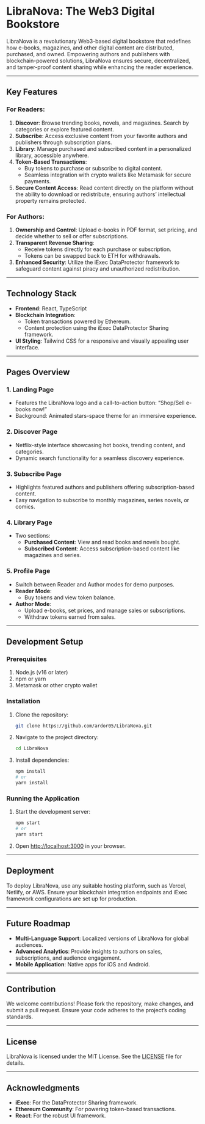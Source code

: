 # LibraNova: The Web3 Digital Bookstore

LibraNova is a revolutionary Web3-based digital bookstore that redefines how e-books, magazines, and other digital content are distributed, purchased, and owned. Empowering authors and publishers with blockchain-powered solutions, LibraNova ensures secure, decentralized, and tamper-proof content sharing while enhancing the reader experience.

---

## Key Features

### For Readers:
1. **Discover**: Browse trending books, novels, and magazines. Search by categories or explore featured content.
2. **Subscribe**: Access exclusive content from your favorite authors and publishers through subscription plans.
3. **Library**: Manage purchased and subscribed content in a personalized library, accessible anywhere.
4. **Token-Based Transactions**:
   - Buy tokens to purchase or subscribe to digital content.
   - Seamless integration with crypto wallets like Metamask for secure payments.
5. **Secure Content Access**: Read content directly on the platform without the ability to download or redistribute, ensuring authors’ intellectual property remains protected.

### For Authors:
1. **Ownership and Control**: Upload e-books in PDF format, set pricing, and decide whether to sell or offer subscriptions.
2. **Transparent Revenue Sharing**:
   - Receive tokens directly for each purchase or subscription.
   - Tokens can be swapped back to ETH for withdrawals.
3. **Enhanced Security**: Utilize the iExec DataProtector framework to safeguard content against piracy and unauthorized redistribution.

---

## Technology Stack
- **Frontend**: React, TypeScript
- **Blockchain Integration**:
  - Token transactions powered by Ethereum.
  - Content protection using the iExec DataProtector Sharing framework.
- **UI Styling**: Tailwind CSS for a responsive and visually appealing user interface.

---

## Pages Overview

### 1. **Landing Page**
- Features the LibraNova logo and a call-to-action button: “Shop/Sell e-books now!”
- Background: Animated stars-space theme for an immersive experience.

### 2. **Discover Page**
- Netflix-style interface showcasing hot books, trending content, and categories.
- Dynamic search functionality for a seamless discovery experience.

### 3. **Subscribe Page**
- Highlights featured authors and publishers offering subscription-based content.
- Easy navigation to subscribe to monthly magazines, series novels, or comics.

### 4. **Library Page**
- Two sections:
  - **Purchased Content**: View and read books and novels bought.
  - **Subscribed Content**: Access subscription-based content like magazines and series.

### 5. **Profile Page**
- Switch between Reader and Author modes for demo purposes.
- **Reader Mode**:
  - Buy tokens and view token balance.
- **Author Mode**:
  - Upload e-books, set prices, and manage sales or subscriptions.
  - Withdraw tokens earned from sales.

---

## Development Setup

### Prerequisites
1. Node.js (v16 or later)
2. npm or yarn
3. Metamask or other crypto wallet

### Installation
1. Clone the repository:
   ```bash
   git clone https://github.com/ardor05/LibraNova.git
   ```
2. Navigate to the project directory:
   ```bash
   cd LibraNova
   ```
3. Install dependencies:
   ```bash
   npm install
   # or
   yarn install
   ```

### Running the Application
1. Start the development server:
   ```bash
   npm start
   # or
   yarn start
   ```
2. Open [http://localhost:3000](http://localhost:3000) in your browser.

---

## Deployment
To deploy LibraNova, use any suitable hosting platform, such as Vercel, Netlify, or AWS. Ensure your blockchain integration endpoints and iExec framework configurations are set up for production.

---

## Future Roadmap
- **Multi-Language Support**: Localized versions of LibraNova for global audiences.
- **Advanced Analytics**: Provide insights to authors on sales, subscriptions, and audience engagement.
- **Mobile Application**: Native apps for iOS and Android.

---

## Contribution
We welcome contributions! Please fork the repository, make changes, and submit a pull request. Ensure your code adheres to the project’s coding standards.

---

## License
LibraNova is licensed under the MIT License. See the [LICENSE](LICENSE) file for details.

---

## Acknowledgments
- **iExec**: For the DataProtector Sharing framework.
- **Ethereum Community**: For powering token-based transactions.
- **React**: For the robust UI framework.
